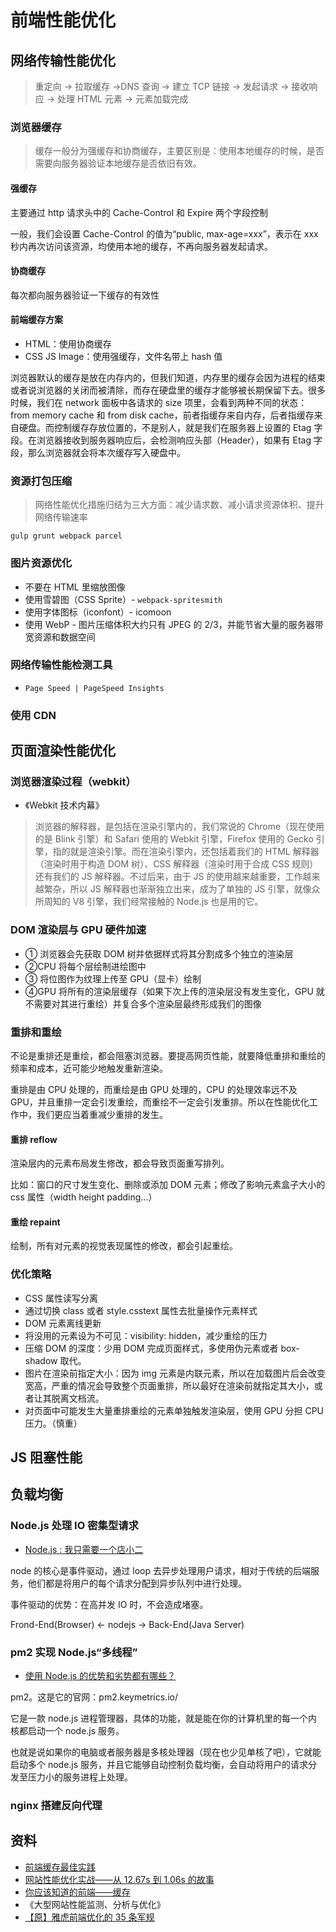 # 前端性能优化

## 网络传输性能优化

> 重定向 → 拉取缓存 →DNS 查询 → 建立 TCP 链接 → 发起请求 → 接收响应 → 处理 HTML 元素 → 元素加载完成

### 浏览器缓存

> 缓存一般分为强缓存和协商缓存，主要区别是：使用本地缓存的时候，是否需要向服务器验证本地缓存是否依旧有效。

#### 强缓存

主要通过 http 请求头中的 Cache-Control 和 Expire 两个字段控制

一般，我们会设置 Cache-Control 的值为“public, max-age=xxx”，表示在 xxx 秒内再次访问该资源，均使用本地的缓存，不再向服务器发起请求。

#### 协商缓存

每次都向服务器验证一下缓存的有效性

#### 前端缓存方案

- HTML：使用协商缓存
- CSS JS Image：使用强缓存，文件名带上 hash 值

浏览器默认的缓存是放在内存内的，但我们知道，内存里的缓存会因为进程的结束或者说浏览器的关闭而被清除，而存在硬盘里的缓存才能够被长期保留下去。很多时候，我们在 network 面板中各请求的 size 项里，会看到两种不同的状态：from memory cache 和 from disk cache，前者指缓存来自内存，后者指缓存来自硬盘。而控制缓存存放位置的，不是别人，就是我们在服务器上设置的 Etag 字段。在浏览器接收到服务器响应后，会检测响应头部（Header），如果有 Etag 字段，那么浏览器就会将本次缓存写入硬盘中。

### 资源打包压缩

> 网络性能优化措施归结为三大方面：减少请求数、减小请求资源体积、提升网络传输速率

```
gulp grunt webpack parcel
```

### 图片资源优化

- 不要在 HTML 里缩放图像
- 使用雪碧图（CSS Sprite）- `webpack-spritesmith`
- 使用字体图标（iconfont）- icomoon
- 使用 WebP - 图片压缩体积大约只有 JPEG 的 2/3，并能节省大量的服务器带宽资源和数据空间

### 网络传输性能检测工具

- `Page Speed | PageSpeed Insights`

### 使用 CDN

## 页面渲染性能优化

### 浏览器渲染过程（webkit）

- 《Webkit 技术内幕》

> 浏览器的解释器，是包括在渲染引擎内的，我们常说的 Chrome（现在使用的是 Blink 引擎）和 Safari 使用的 Webkit 引擎，Firefox 使用的 Gecko 引擎，指的就是渲染引擎。而在渲染引擎内，还包括着我们的 HTML 解释器（渲染时用于构造 DOM 树）、CSS 解释器（渲染时用于合成 CSS 规则）还有我们的 JS 解释器。不过后来，由于 JS 的使用越来越重要，工作越来越繁杂，所以 JS 解释器也渐渐独立出来，成为了单独的 JS 引擎，就像众所周知的 V8 引擎，我们经常接触的 Node.js 也是用的它。

### DOM 渲染层与 GPU 硬件加速

- ① 浏览器会先获取 DOM 树并依据样式将其分割成多个独立的渲染层
- ②CPU 将每个层绘制进绘图中
- ③ 将位图作为纹理上传至 GPU（显卡）绘制
- ④GPU 将所有的渲染层缓存（如果下次上传的渲染层没有发生变化，GPU 就不需要对其进行重绘）并复合多个渲染层最终形成我们的图像

### 重排和重绘

不论是重排还是重绘，都会阻塞浏览器。要提高网页性能，就要降低重排和重绘的频率和成本，近可能少地触发重新渲染。

重排是由 CPU 处理的，而重绘是由 GPU 处理的，CPU 的处理效率远不及 GPU，并且重排一定会引发重绘，而重绘不一定会引发重排。所以在性能优化工作中，我们更应当着重减少重排的发生。

#### 重排 reflow

渲染层内的元素布局发生修改，都会导致页面重写排列。

比如：窗口的尺寸发生变化、删除或添加 DOM 元素；修改了影响元素盒子大小的 css 属性（width height padding...）

#### 重绘 repaint

绘制，所有对元素的视觉表现属性的修改，都会引起重绘。

### 优化策略

- CSS 属性读写分离
- 通过切换 class 或者 style.csstext 属性去批量操作元素样式
- DOM 元素离线更新
- 将没用的元素设为不可见：visibility: hidden，减少重绘的压力
- 压缩 DOM 的深度：少用 DOM 完成页面样式，多使用伪元素或者 box-shadow 取代。
- 图片在渲染前指定大小：因为 img 元素是内联元素，所以在加载图片后会改变宽高，严重的情况会导致整个页面重排，所以最好在渲染前就指定其大小，或者让其脱离文档流。
- 对页面中可能发生大量重排重绘的元素单独触发渲染层，使用 GPU 分担 CPU 压力。（慎重）

## JS 阻塞性能

## 负载均衡

### Node.js 处理 IO 密集型请求

- [Node.js : 我只需要一个店小二](https://mp.weixin.qq.com/s?__biz=MzAxOTc0NzExNg==&mid=2665513044&idx=1&sn=9b8526e9d641b970ee5ddac02dae3c57&scene=21#wechat_redirect)

node 的核心是事件驱动，通过 loop 去异步处理用户请求，相对于传统的后端服务，他们都是将用户的每个请求分配到异步队列中进行处理。

事件驱动的优势：在高并发 IO 时，不会造成堵塞。

Frond-End(Browser) <- nodejs -> Back-End(Java Server)

### pm2 实现 Node.js“多线程”

- [使用 Node.js 的优势和劣势都有哪些？](https://www.zhihu.com/question/19653241/answer/15993549)

pm2。这是它的官网：pm2.keymetrics.io/

它是一款 node.js 进程管理器，具体的功能，就是能在你的计算机里的每一个内核都启动一个 node.js 服务。

也就是说如果你的电脑或者服务器是多核处理器（现在也少见单核了吧），它就能启动多个 node.js 服务，并且它能够自动控制负载均衡，会自动将用户的请求分发至压力小的服务进程上处理。

### nginx 搭建反向代理

## 资料

- [前端缓存最佳实践](https://juejin.im/post/5c136bd16fb9a049d37efc47)
- [网站性能优化实战——从 12.67s 到 1.06s 的故事](https://juejin.im/post/5b6fa8c86fb9a0099910ac91)
- [你应该知道的前端——缓存](https://juejin.im/post/5ae081aaf265da0b767d263a)
- 《大型网站性能监测、分析与优化》
- [【原】雅虎前端优化的 35 条军规](https://www.cnblogs.com/xianyulaodi/p/5755079.html)

